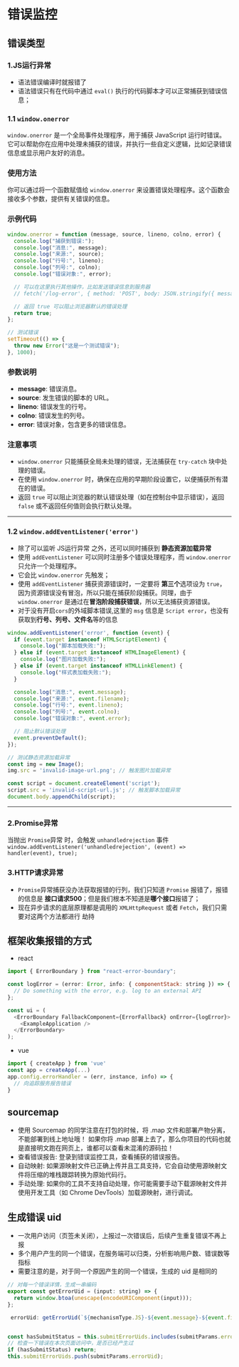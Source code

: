 # 错误监控

## 错误类型

### 1.JS运行异常
- 语法错误编译时就报错了
- 语法错误只有在代码中通过 `eval()` 执行的代码脚本才可以正常捕获到错误信息；

### 1.1 **`window.onerror`**
`window.onerror` 是一个全局事件处理程序，用于捕获 JavaScript 运行时错误。它可以帮助你在应用中处理未捕获的错误，并执行一些自定义逻辑，比如记录错误信息或显示用户友好的消息。

### 使用方法

你可以通过将一个函数赋值给 `window.onerror` 来设置错误处理程序。这个函数会接收多个参数，提供有关错误的信息。

### 示例代码

```javascript
window.onerror = function (message, source, lineno, colno, error) {
  console.log("捕获到错误:");
  console.log("消息:", message);
  console.log("来源:", source);
  console.log("行号:", lineno);
  console.log("列号:", colno);
  console.log("错误对象:", error);

  // 可以在这里执行其他操作，比如发送错误信息到服务器
  // fetch('/log-error', { method: 'POST', body: JSON.stringify({ message, source, lineno, colno, error }) });

  // 返回 true 可以阻止浏览器默认的错误处理
  return true;
};

// 测试错误
setTimeout(() => {
  throw new Error("这是一个测试错误");
}, 1000);
```

### 参数说明

- **message**: 错误消息。
- **source**: 发生错误的脚本的 URL。
- **lineno**: 错误发生的行号。
- **colno**: 错误发生的列号。
- **error**: 错误对象，包含更多的错误信息。

### 注意事项

- `window.onerror` 只能捕获全局未处理的错误，无法捕获在 `try-catch` 块中处理的错误。
- 在使用 `window.onerror` 时，确保在应用的早期阶段设置它，以便捕获所有潜在的错误。
- 返回 `true` 可以阻止浏览器的默认错误处理（如在控制台中显示错误），返回 `false` 或不返回任何值则会执行默认处理。

---

### 1.2 **`window.addEventListener('error')`**
- 除了可以监听 JS运行异常 之外，还可以同时捕获到 **静态资源加载异常**
- 使用 `addEventListener` 可以同时注册多个错误处理程序，而 `window.onerror` 只允许一个处理程序。
- 它会比 `window.onerror` 先触发；
- 使用 `addEventListener` 捕获资源错误时，一定要将 **第三个**选项设为 `true`，因为资源错误没有冒泡，所以只能在捕获阶段捕获。同理，由于 `window.onerror` 是通过在**冒泡阶段捕获错误**，所以无法捕获资源错误。
- 对于没有开启`cors`的外域脚本错误,这里的 `msg` 信息是 `Script error`，也没有获取到**行号、列号、文件名**等的信息

```js
window.addEventListener('error', function (event) {
  if (event.target instanceof HTMLScriptElement) {
    console.log("脚本加载失败:");
  } else if (event.target instanceof HTMLImageElement) {
    console.log("图片加载失败:");
  } else if (event.target instanceof HTMLLinkElement) {
    console.log("样式表加载失败:");
  }

  console.log("消息:", event.message);
  console.log("来源:", event.filename);
  console.log("行号:", event.lineno);
  console.log("列号:", event.colno);
  console.log("错误对象:", event.error);

  // 阻止默认错误处理
  event.preventDefault();
});

// 测试静态资源加载异常
const img = new Image();
img.src = 'invalid-image-url.png'; // 触发图片加载异常

const script = document.createElement('script');
script.src = 'invalid-script-url.js'; // 触发脚本加载异常
document.body.appendChild(script);

```
---

### 2.Promise异常
当抛出 `Promise`异常 时，会触发 `unhandledrejection` 事件
`window.addEventListener('unhandledrejection', (event) => handler(event), true); `

### 3.HTTP请求异常
- `Promise`异常捕获没办法获取报错的行列，我们只知道 `Promise` 报错了，报错的信息是 **接口请求500**；但是我们根本不知道是**哪个接口**报错了；
- 现在异步请求的底层原理都是调用的 `XMLHttpRequest` 或者 `Fetch`，我们只需要对这两个方法都进行 劫持

## 框架收集报错的方式
- react
```js
import { ErrorBoundary } from "react-error-boundary";

const logError = (error: Error, info: { componentStack: string }) => {
  // Do something with the error, e.g. log to an external API
};

const ui = (
  <ErrorBoundary FallbackComponent={ErrorFallback} onError={logError}>
    <ExampleApplication />
  </ErrorBoundary>
);
```
- vue
```js
import { createApp } from 'vue'
const app = createApp(...)
app.config.errorHandler = (err, instance, info) => {
  // 向追踪服务报告错误
}
```
## sourcemap
- 使用 Sourcemap 的同学注意在打包的时候，将 .map 文件和部署产物分离，不能部署到线上地址哦！ 如果你将 .map 部署上去了，那么你项目的代码也就是直接明文跑在网页上，谁都可以查看未混淆的源码拉！
- 查看错误报告: 登录到错误监控工具，查看捕获的错误报告。
- 自动映射: 如果源映射文件已正确上传并且工具支持，它会自动使用源映射文件将压缩的堆栈跟踪转换为原始代码行。
- 手动处理: 如果你的工具不支持自动处理，你可能需要手动下载源映射文件并使用开发工具（如 Chrome DevTools）加载源映射，进行调试。

## 生成错误 uid
- 一次用户访问（页签未关闭），上报过一次错误后，后续产生重复错误不再上报
- 多个用户产生的同一个错误，在服务端可以归类，分析影响用户数、错误数等指标
- 需要注意的是，对于同一个原因产生的同一个错误，生成的 uid 是相同的
```js
// 对每一个错误详情，生成一串编码
export const getErrorUid = (input: string) => {
  return window.btoa(unescape(encodeURIComponent(input)));
};

 errorUid: getErrorUid(`${mechanismType.JS}-${event.message}-${event.filename}`),


const hasSubmitStatus = this.submitErrorUids.includes(submitParams.errorUid);
// 检查一下错误在本次页面访问中，是否已经产生过
if (hasSubmitStatus) return;
this.submitErrorUids.push(submitParams.errorUid);

```
